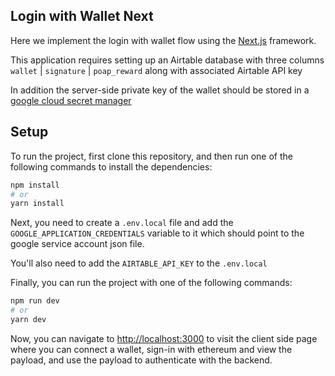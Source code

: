 ## Login with Wallet Next

Here we implement the login with wallet flow using the [Next.js](https://nextjs.org/) framework.

This application requires setting up an Airtable database with three columns `wallet` | `signature` | `poap_reward` along with associated Airtable API key

In addition the server-side private key of the wallet should be stored in a [google cloud secret manager](https://cloud.google.com/secret-manager/docs/configuring-secret-manager)

## Setup

To run the project, first clone this repository, and then run one of the following commands to install the dependencies:

```bash
npm install
# or
yarn install
```

Next, you need to create a `.env.local` file and add the `GOOGLE_APPLICATION_CREDENTIALS` variable to it which should point to the google service account json file.

You'll also need to add the `AIRTABLE_API_KEY` to the `.env.local`

Finally, you can run the project with one of the following commands:

```bash
npm run dev
# or
yarn dev
```

Now, you can navigate to [http://localhost:3000](http://localhost:3000) to visit the client side page where you can connect a wallet, sign-in with ethereum and view the payload, and use the payload to authenticate with the backend.

